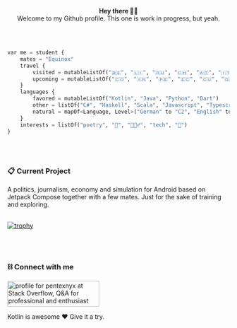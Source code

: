 <p align="center">
  <b>Hey there ✌🏻</b></br>
  Welcome to my Github profile. This one is work in progress, but yeah.
</p></br></br>

```python
var me = student {
    mates = "Equinox"
    travel {
        visited = mutableListOf("🇩🇪", "🇱🇮", "🇷🇺", "🇨🇭", "🇦🇹", "🇮🇹", "🇪🇸", "🇵🇹", "🇨🇿", "🇩🇰", "🇵🇱", "🇵🇾", "🇦🇷", "🇧🇷")
        upcoming = mutableListOf("🇨🇴", "🇮🇷", "🇵🇪", "🇪🇨", "🇨🇺", "🇬🇾", "🇹🇭", "🇻🇳", "🇮🇩", "🇨🇦")
    }
    languages {
        favored = mutableListOf("Kotlin", "Java", "Python", "Dart")
        other = listOf("C#", "Haskell", "Scala", "Javascript", "Typescript")
        natural = mapOf<Language, Level>("German" to "C2", "English" to "C2", "Spanish" to "A2", "Portuguese" to "A2")
    }
    interests = listOf("poetry", "🐴", "🏊🏻‍♂️", "tech", "🎵")
}
```
</br></br>
### 📋 Current Project
A politics, journalism, economy and simulation for Android based on Jetpack Compose together with a few mates.
Just for the sake of training and exploring.</br></br>

[![trophy](https://github-profile-trophy.vercel.app/?username=pxnx&theme=darkhub)](https://github.com/ryo-ma/github-profile-trophy)</br></br>
</br></br>
### ⛓️ Connect with me
<a href="https://stackoverflow.com/users/10905230/pentexnyx"><img src="https://stackoverflow.com/users/flair/10905230.png?theme=clean" width="208" height="58" alt="profile for pentexnyx at Stack Overflow, Q&amp;A for professional and enthusiast programmers" title="profile for pentexnyx at Stack Overflow, Q&amp;A for professional and enthusiast programmers"></a>


Kotlin is awesome ❤️
Give it a try.
